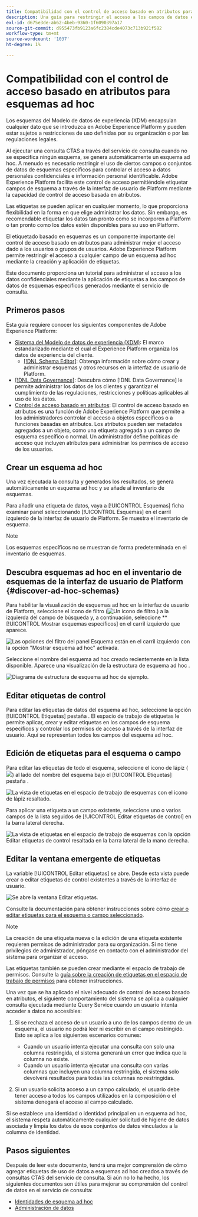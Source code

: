 ```yaml
---
title: Compatibilidad con el control de acceso basado en atributos para esquemas específicos
description: Una guía para restringir el acceso a los campos de datos en esquemas específicos generados a través del servicio de consulta de Adobe Experience Platform.
exl-id: d675e3de-ab62-4beb-9360-1f6090397a17
source-git-commit: d955473fb9123a6fc2384cde4073c713b921f582
workflow-type: tm+mt
source-wordcount: '1037'
ht-degree: 1%

---
```


# Compatibilidad con el control de acceso basado en atributos para esquemas ad hoc

Los esquemas del Modelo de datos de experiencia (XDM) encapsulan cualquier dato que se introduzca en Adobe Experience Platform y pueden estar sujetos a restricciones de uso definidas por su organización o por las regulaciones legales.

Al ejecutar una consulta CTAS a través del servicio de consulta cuando no se especifica ningún esquema, se genera automáticamente un esquema ad hoc. A menudo es necesario restringir el uso de ciertos campos o conjuntos de datos de esquemas específicos para controlar el acceso a datos personales confidenciales e información personal identificable. Adobe Experience Platform facilita este control de acceso permitiéndole etiquetar campos de esquema a través de la interfaz de usuario de Platform mediante la capacidad de control de acceso basada en atributos.

Las etiquetas se pueden aplicar en cualquier momento, lo que proporciona flexibilidad en la forma en que elige administrar los datos. Sin embargo, es recomendable etiquetar los datos tan pronto como se incorporen a Platform o tan pronto como los datos estén disponibles para su uso en Platform.

El etiquetado basado en esquemas es un componente importante del control de acceso basado en atributos para administrar mejor el acceso dado a los usuarios o grupos de usuarios. Adobe Experience Platform permite restringir el acceso a cualquier campo de un esquema ad hoc mediante la creación y aplicación de etiquetas.

Este documento proporciona un tutorial para administrar el acceso a los datos confidenciales mediante la aplicación de etiquetas a los campos de datos de esquemas específicos generados mediante el servicio de consulta.

## Primeros pasos

Esta guía requiere conocer los siguientes componentes de Adobe Experience Platform:

* [Sistema del Modelo de datos de experiencia (XDM)](https://experienceleague.adobe.com/docs/experience-platform/xdm/home.html?lang=es): El marco estandarizado mediante el cual el Experience Platform organiza los datos de experiencia del cliente.
   * [[!DNL Schema Editor]](https://experienceleague.adobe.com/docs/experience-platform/xdm/ui/overview.html): Obtenga información sobre cómo crear y administrar esquemas y otros recursos en la interfaz de usuario de Platform.
* [[!DNL Data Governance]](../../data-governance/home.md): Descubra cómo [!DNL Data Governance] le permite administrar los datos de los clientes y garantizar el cumplimiento de las regulaciones, restricciones y políticas aplicables al uso de los datos.
* [Control de acceso basado en atributos](../../access-control/abac/overview.md): El control de acceso basado en atributos es una función de Adobe Experience Platform que permite a los administradores controlar el acceso a objetos específicos o a funciones basadas en atributos. Los atributos pueden ser metadatos agregados a un objeto, como una etiqueta agregada a un campo de esquema específico o normal. Un administrador define políticas de acceso que incluyen atributos para administrar los permisos de acceso de los usuarios.

## Crear un esquema ad hoc

Una vez ejecutada la consulta y generados los resultados, se genera automáticamente un esquema ad hoc y se añade al inventario de esquemas.

Para añadir una etiqueta de datos, vaya a [!UICONTROL Esquemas] ficha examinar panel seleccionando [!UICONTROL Esquemas] en el carril izquierdo de la interfaz de usuario de Platform. Se muestra el inventario de esquema.

>[!NOTE]
>
>Los esquemas específicos no se muestran de forma predeterminada en el inventario de esquemas.

## Descubra esquemas ad hoc en el inventario de esquemas de la interfaz de usuario de Platform {#discover-ad-hoc-schemas}

Para habilitar la visualización de esquemas ad hoc en la interfaz de usuario de Platform, seleccione el icono de filtro (![Un icono de filtro.](../images/data-governance/filter.png)) a la izquierda del campo de búsqueda y, a continuación, seleccione **[!UICONTROL Mostrar esquemas específicos] en el carril izquierdo que aparece.

![Las opciones del filtro del panel Esquema están en el carril izquierdo con la opción &quot;Mostrar esquema ad hoc&quot; activada.](../images/data-governance/adhoc-schema-toggle.png)

Seleccione el nombre del esquema ad hoc creado recientemente en la lista disponible. Aparece una visualización de la estructura de esquema ad hoc .

![Diagrama de estructura de esquema ad hoc de ejemplo.](../images/data-governance/adhoc-schema-structure-diagram.png)

## Editar etiquetas de control

Para editar las etiquetas de datos del esquema ad hoc, seleccione la opción [!UICONTROL Etiquetas] pestaña . El espacio de trabajo de etiquetas le permite aplicar, crear y editar etiquetas en los campos de esquema específicos y controlar los permisos de acceso a través de la interfaz de usuario. Aquí se representan todos los campos del esquema ad hoc.

## Edición de etiquetas para el esquema o campo

Para editar las etiquetas de todo el esquema, seleccione el icono de lápiz (![](../images/data-governance/edit-icon.png)) al lado del nombre del esquema bajo el [!UICONTROL Etiquetas] pestaña .

![La vista de etiquetas en el espacio de trabajo de esquemas con el icono de lápiz resaltado.](../images/data-governance/edit-entire-schema-labels.png)

Para aplicar una etiqueta a un campo existente, seleccione uno o varios campos de la lista seguidos de [!UICONTROL Editar etiquetas de control] en la barra lateral derecha.

![La vista de etiquetas en el espacio de trabajo de esquemas con la opción Editar etiquetas de control resaltada en la barra lateral de la mano derecha.](../images/data-governance/edit-governance-labels.png)

## Editar la ventana emergente de etiquetas

La variable [!UICONTROL Editar etiquetas] se abre. Desde esta vista puede crear o editar etiquetas de control existentes a través de la interfaz de usuario.

![Se abre la ventana Editar etiquetas.](../images/data-governance/edit-labels-popover.png)

Consulte la documentación para obtener instrucciones sobre cómo [crear o editar etiquetas para el esquema o campo seleccionado](https://experienceleague.adobe.com/docs/experience-platform/xdm/tutorials/labels.html#edit-the-labels-for-the-schema-or-field).

>[!NOTE]
>
>La creación de una etiqueta nueva o la edición de una etiqueta existente requieren permisos de administrador para su organización. Si no tiene privilegios de administrador, póngase en contacto con el administrador del sistema para organizar el acceso.

Las etiquetas también se pueden crear mediante el espacio de trabajo de permisos. Consulte la [guía sobre la creación de etiquetas en el espacio de trabajo de permisos](../../access-control/abac/ui/labels.md) para obtener instrucciones.

Una vez que se ha aplicado el nivel adecuado de control de acceso basado en atributos, el siguiente comportamiento del sistema se aplica a cualquier consulta ejecutada mediante Query Service cuando un usuario intenta acceder a datos no accesibles:

1. Si se rechaza el acceso de un usuario a uno de los campos dentro de un esquema, el usuario no podrá leer ni escribir en el campo restringido. Esto se aplica a los siguientes escenarios comunes:

   * Cuando un usuario intenta ejecutar una consulta con solo una columna restringida, el sistema generará un error que indica que la columna no existe.
   * Cuando un usuario intenta ejecutar una consulta con varias columnas que incluyen una columna restringida, el sistema solo devolverá resultados para todas las columnas no restringidas.

1. Si un usuario solicita acceso a un campo calculado, el usuario debe tener acceso a todos los campos utilizados en la composición o el sistema denegará el acceso al campo calculado.

Si se establece una identidad o identidad principal en un esquema ad hoc, el sistema respeta automáticamente cualquier solicitud de higiene de datos asociada y limpia los datos de esos conjuntos de datos vinculados a la columna de identidad.

## Pasos siguientes

Después de leer este documento, tendrá una mejor comprensión de cómo agregar etiquetas de uso de datos a esquemas ad hoc creados a través de consultas CTAS del servicio de consulta. Si aún no lo ha hecho, los siguientes documentos son útiles para mejorar su comprensión del control de datos en el servicio de consulta:

* [Identidades de esquema ad hoc](./ad-hoc-schema-identities.md)
* [Administración de datos](https://experienceleague.adobe.com/docs/experience-platform/data-governance/home.html?lang=es)
